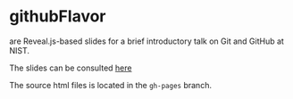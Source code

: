 # githubFlavor
are Reveal.js-based slides for a brief introductory talk on Git and GitHub at NIST. 

The slides can be consulted [here](http://liangshi7.github.io/githubFlavor)

The source html files is located in the `gh-pages` branch.
